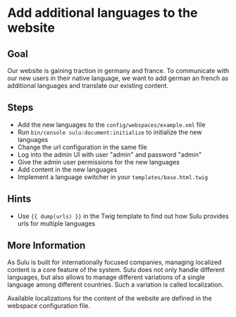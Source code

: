 Add additional languages to the website
=======================================

Goal
----

Our website is gaining traction in germany and france. To communicate with our new users in their native language, 
we want to add german an french as additional languages and translate our existing content.

Steps
-----

* Add the new languages to the `config/webspaces/example.xml` file
* Run `bin/console sulu:document:initialize` to initialize the new languages
* Change the url configuration in the same file
* Log into the admin UI with user "admin" and password "admin"
* Give the admin user permissions for the new languages
* Add content in the new languages
* Implement a language switcher in your `templates/base.html.twig`

Hints
-----

* Use `{{ dump(urls) }}` in the Twig template to find out how Sulu provides urls for multiple languages

More Information
----------------

As Sulu is built for internationally focused companies, managing localized content is a core feature of the system. 
Sulu does not only handle different languages, but also allows to manage different variations of a single language 
among different countries. Such a variation is called localization.

Available localizations for the content of the website are defined in the webspace configuration file. 
